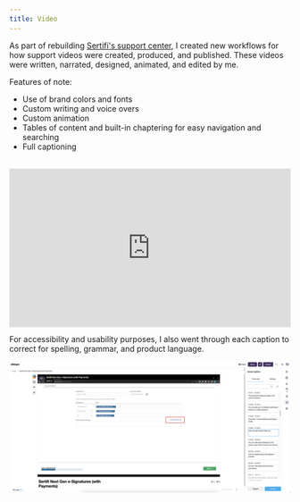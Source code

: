 ```yaml
---
title: Video
---
```


As part of rebuilding [Sertifi's support center](support_sites.md), I created new workflows for how support videos were created, produced, and published. These videos were written, narrated, designed, animated, and edited by me.

Features of note:

* Use of brand colors and fonts
* Custom writing and voice overs
* Custom animation
* Tables of content and built-in chaptering for easy navigation and searching
* Full captioning

<br>

<div style="padding:56.25% 0 0 0;position:relative;"><iframe src="https://player.vimeo.com/video/897250205?badge=0&amp;autopause=0&amp;player_id=0&amp;app_id=58479" frameborder="0" allow="autoplay; fullscreen; picture-in-picture" style="position:absolute;top:0;left:0;width:100%;height:100%;" title="Guide Video Demo (Short)"></iframe></div><script src="https://player.vimeo.com/api/player.js"></script>

For accessibility and usability purposes, I also went through each caption to correct for spelling, grammar, and product language.

![An example of video captioning](../assets/captioning.png)


